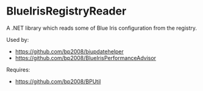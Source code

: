 # BlueIrisRegistryReader
A .NET library which reads some of Blue Iris configuration from the registry.

Used by:
* https://github.com/bp2008/biupdatehelper
* https://github.com/bp2008/BlueIrisPerformanceAdvisor

Requires:
* https://github.com/bp2008/BPUtil
